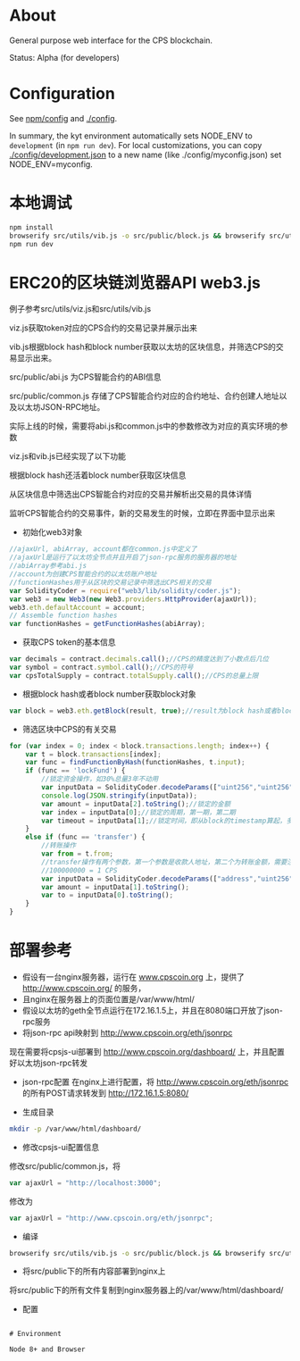 # About

General purpose web interface for the CPS blockchain.

Status: Alpha (for developers)

# Configuration

See [npm/config](http://npmjs.com/package/config) and [./config](./config).

In summary, the kyt environment automatically sets NODE_ENV to `development`
(in `npm run dev`).  For local customizations, you can copy [./config/development.json](./config/development.json)
to a new name (like ./config/myconfig.json) set NODE_ENV=myconfig.

# 本地调试

```bash
npm install
browserify src/utils/vib.js -o src/public/block.js && browserify src/utils/viz.js -o src/public/main.js
npm run dev
```

# ERC20的区块链浏览器API web3.js

例子参考src/utils/viz.js和src/utils/vib.js

viz.js获取token对应的CPS合约的交易记录并展示出来

vib.js根据block hash和block number获取以太坊的区块信息，并筛选CPS的交易显示出来。

src/public/abi.js 为CPS智能合约的ABI信息

src/public/common.js 存储了CPS智能合约对应的合约地址、合约创建人地址以及以太坊JSON-RPC地址。

实际上线的时候，需要将abi.js和common.js中的参数修改为对应的真实环境的参数

viz.js和vib.js已经实现了以下功能

根据block hash还活着block number获取区块信息

从区块信息中筛选出CPS智能合约对应的交易并解析出交易的具体详情

监听CPS智能合约的交易事件，新的交易发生的时候，立即在界面中显示出来

* 初始化web3对象
```javascript
//ajaxUrl, abiArray, account都在common.js中定义了
//ajaxUrl是运行了以太坊全节点并且开启了json-rpc服务的服务器的地址
//abiArray参考abi.js
//account为创建CPS智能合约的以太坊账户地址
//functionHashes用于从区块的交易记录中筛选出CPS相关的交易
var SolidityCoder = require("web3/lib/solidity/coder.js");
var web3 = new Web3(new Web3.providers.HttpProvider(ajaxUrl));
web3.eth.defaultAccount = account;
// Assemble function hashes
var functionHashes = getFunctionHashes(abiArray);
```
* 获取CPS token的基本信息
```javascript
var decimals = contract.decimals.call();//CPS的精度达到了小数点后几位
var symbol = contract.symbol.call();//CPS的符号
var cpsTotalSupply = contract.totalSupply.call();//CPS的总量上限
```
* 根据block hash或者block number获取block对象
```javascript
var block = web3.eth.getBlock(result, true);//result为block hash或者block number
````
* 筛选区块中CPS的有关交易
```javascript
for (var index = 0; index < block.transactions.length; index++) {
    var t = block.transactions[index];
    var func = findFunctionByHash(functionHashes, t.input);
    if (func == 'lockFund') {
        //锁定资金操作，如30%总量3年不动用
        var inputData = SolidityCoder.decodeParams(["uint256","uint256","uint256"], t.input.substring(10));
        console.log(JSON.stringify(inputData));
        var amount = inputData[2].toString();//锁定的金额
        var index = inputData[0];//锁定的周期，第一期，第二期
        var timeout = inputData[1];//锁定时间，即从block的timestamp算起，多少秒以后解锁
    }
    else if (func == 'transfer') {
        //转账操作
        var from = t.from;
        //transfer操作有两个参数，第一个参数是收款人地址，第二个为转账金额，需要注意的是
        //100000000 = 1 CPS
        var inputData = SolidityCoder.decodeParams(["address","uint256"], t.input.substring(10);
        var amount = inputData[1].toString();
        var to = inputData[0].toString();
    }
}
```

# 部署参考

* 假设有一台nginx服务器，运行在 www.cpscoin.org 上，提供了 http://www.cpscoin.org/ 的服务，
* 且nginx在服务器上的页面位置是/var/www/html/
* 假设以太坊的geth全节点运行在172.16.1.5上，并且在8080端口开放了json-rpc服务
* 将json-rpc api映射到 http://www.cpscoin.org/eth/jsonrpc

现在需要将cpsjs-ui部署到 http://www.cpscoin.org/dashboard/ 上，并且配置好以太坊json-rpc转发

* json-rpc配置
在nginx上进行配置，将 http://www.cpscoin.org/eth/jsonrpc 的所有POST请求转发到 http://172.16.1.5:8080/

* 生成目录

```bash
mkdir -p /var/www/html/dashboard/
```

* 修改cpsjs-ui配置信息

修改src/public/common.js，将
```javascript
var ajaxUrl = "http://localhost:3000";
```
修改为
```javascript
var ajaxUrl = "http://www.cpscoin.org/eth/jsonrpc";
```

* 编译
```bash
browserify src/utils/vib.js -o src/public/block.js && browserify src/utils/viz.js -o src/public/main.js
```
* 将src/public下的所有内容部署到nginx上

将src/public下的所有文件复制到nginx服务器上的/var/www/html/dashboard/

* 配置
```

# Environment

Node 8+ and Browser
